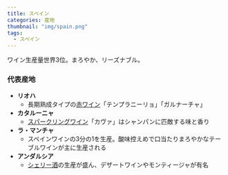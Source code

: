 ```yaml
---
title: スペイン
categories: 産地
thumbnail: "img/spain.png"
tags:
  - スペイン
---
```


ワイン生産量世界3位。まろやか、リーズナブル。

### 代表産地

- **リオハ**
  - 長期熟成タイプの[赤ワイン](/posts/kinds_of_wines/red)「テンプラニーリョ」「ガルナーチャ」
- **カタルーニャ**
  - [スパークリングワイン](/posts/kinds_of_wines/sparkling)「カヴァ」はシャンパンに匹敵する味と香り
- **ラ・マンチャ**
  - スペインワインの3分の1を生産。酸味控えめで口当たりまろやかなテーブルワインが主に生産される
- **アンダルシア**
  - [シェリー酒](/posts/kinds_of_wines/sherry)の生産が盛ん、デザートワインやモンティージャが有名